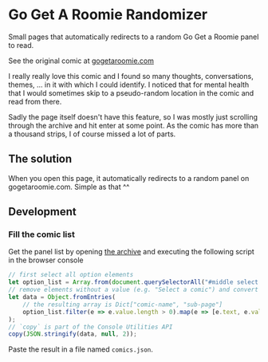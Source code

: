 # Go Get A Roomie Randomizer

Small pages that automatically redirects to a random Go Get a Roomie panel to read.

See the original comic at [gogetaroomie.com][2]

I really really love this comic and I found so many thoughts, conversations, themes,
… in it with which I could identify. I noticed that for mental health that I would
sometimes skip to a pseudo-random location in the comic and read from there.

Sadly the page itself doesn't have this feature, so I was mostly just scrolling
through the archive and hit enter at some point. As the comic has more than a
thousand strips, I of course missed a lot of parts.

## The solution

When you open this page, it automatically redirects to a random panel on
gogetaroomie.com. Simple as that ^^

## Development

### Fill the comic list

Get the panel list by opening [the archive][1] and executing the following script in
the browser console

```js
// first select all option elements
let option_list = Array.from(document.querySelectorAll("#middle select > option"));
// remove elements without a value (e.g. "Select a comic") and convert to map
let data = Object.fromEntries(
    // the resulting array is Dict["comic-name", "sub-page"]
    option_list.filter(e => e.value.length > 0).map(e => [e.text, e.value])
);
// `copy` is part of the Console Utilities API
copy(JSON.stringify(data, null, 2));
```

Paste the result in a file named `comics.json`.


[1]: https://www.gogetaroomie.com/comic/archive
[2]: gogetaroomie.com
